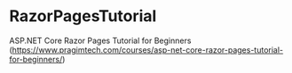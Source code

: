 # RazorPagesTutorial
ASP.NET Core Razor Pages Tutorial for Beginners (https://www.pragimtech.com/courses/asp-net-core-razor-pages-tutorial-for-beginners/)
